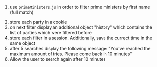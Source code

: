 <ol>
<li>
    <p>use <code>primeMinisters.js</code> in order to filter prime ministers by first name (full match)
</li>
<li>
    store each party in a cookie
</li>
<li>
    on next filter display an additional object "history" which contains the list of parties which were filtered before
</li>
<li>
    store each filter in a session. Additionally, save the currect time in the same object
</li>
<li>
    after 5 searches display the following message: "You've reached the maximum amount of tries. Please come back in 10 minutes"
</li>
<li>
    Allow the user to search again after 10 minutes
</li>
</ol>